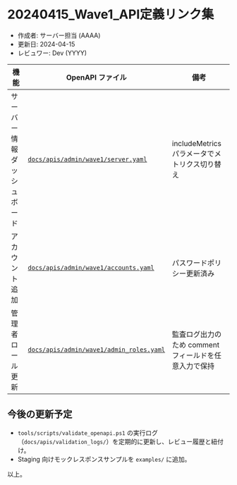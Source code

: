 # 20240415_Wave1_API定義リンク集

- 作成者: サーバー担当 (AAAA)
- 更新日: 2024-04-15
- レビュワー: Dev (YYYY)

| 機能 | OpenAPI ファイル | 備考 |
| --- | --- | --- |
| サーバー情報ダッシュボード | [`docs/apis/admin/wave1/server.yaml`](../../apis/admin/wave1/server.yaml) | includeMetrics パラメータでメトリクス切り替え |
| アカウント追加 | [`docs/apis/admin/wave1/accounts.yaml`](../../apis/admin/wave1/accounts.yaml) | パスワードポリシー更新済み |
| 管理者ロール更新 | [`docs/apis/admin/wave1/admin_roles.yaml`](../../apis/admin/wave1/admin_roles.yaml) | 監査ログ出力のため comment フィールドを任意入力で保持 |

## 今後の更新予定
- `tools/scripts/validate_openapi.ps1` の実行ログ（`docs/apis/validation_logs/`）を定期的に更新し、レビュー履歴と紐付け。
- Staging 向けモックレスポンスサンプルを `examples/` に追加。

以上。
